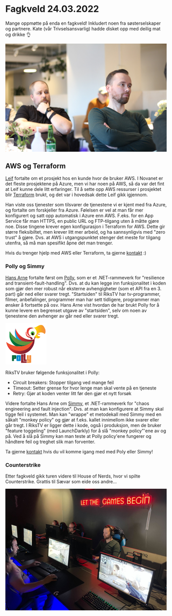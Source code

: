 # Fagkveld 24.03.2022

Mange oppmøtte på enda en fagkveld! Inkludert noen fra søsterselskaper og partnere. Kate (vår Trivselsansvarlig) hadde disket opp med deilig mat og drikke :ok_hand:

![Fagkveld på kontoret](https://github.com/novanet/fagkvelder/blob/master/docs/20220324/content/kontoret.jpg)

## AWS og Terraform

[Leif](https://novanet.no/menneskene/leif-larsen) fortalte om et prosjekt hos en kunde hvor de bruker AWS. I Novanet er det fleste prosjektene på Azure, men vi har noen på AWS, så da var det fint at Leif kunne dele litt erfaringer. Til å sette opp AWS ressurser i prosjektet blir [Terraform](https://www.terraform.io/) brukt, og det var i hovedsak dette Leif gikk igjennom.

Han viste oss tjenester som tilsvarer de tjenestene vi er kjent med fra Azure, og fortalte om forskjeller fra Azure. Følelsen er vel at man får mer konfigurert og satt opp automatisk i Azure enn AWS. F.eks. for en App Service får man HTTPS, en public URL og FTP-tilgang uten å måtte gjøre noe. Disse tingene krever egen konfigurasjon i Terraform for AWS. Dette gir større fleksibiltet, men krever litt mer arbeid, og ha sannsynligvis med "zero trust" å gjøre. Dvs. at AWS i utgangspunktet stenger det meste for tilgang utenfra, så må man spesifikt åpne det man trenger.

Hvis du trenger hjelp med AWS eller Terraform, ta gjerne [kontakt](mailto:cto@novanet.no) :)

### Polly og Simmy

[Hans Arne](https://novanet.no/menneskene/hans-arne-vartdal) fortalte først om [Polly](https://github.com/App-vNext/Polly), som er et .NET-rammeverk for "resilience and transient-fault-handling". Dvs. at du kan legge inn funksjonalitet i koden som gjør den mer robust når eksterne avhengigheter (som et API fra en 3. part) går ned eller svarer tregt. "Startsiden" til RiksTV har tv-programmer, filmer, anbefalinger, programmer man har sett tidligere, programmer man ønsker å fortsette på osv. Hans Arne vist hvordan de har brukt Polly for å kunne levere en begrenset utgave av "startsiden", selv om noen av tjenestene den avhenger av går ned eller svarer tregt.

![Fagkveld på kontoret](https://github.com/novanet/fagkvelder/blob/master/docs/20220324/content/polly.png)

RiksTV bruker følgende funksjonalitet i Polly:

- Circuit breakers: Stopper tilgang ved mange feil
- Timeout: Setter grense for hvor lenge man skal vente på en tjeneste
- Retry: Gjør at koden venter litt før den gjør et nytt forsøk

Videre fortalte Hans Arne om [Simmy](https://github.com/Polly-Contrib/Simmy), et .NET-rammeverk for "chaos engineering and fault injection". Dvs. at man kan konfigurere at Simmy skal tigge feil i systemet. Man kan "wrappe" et metodekall med Simmy med en såkalt "monkey policy" og gjør at f.eks. kallet innimellom ikke svarer eller går tregt. I RiksTV er ligger dette i kode, også i produksjon, men de bruker "feature toggeling" (med LaunchDarkly) for å slå "monkey policy"'ene av og på. Ved å slå på Simmy kan man teste at Polly policy'ene fungerer og håndtere feil og treghet slik man forventer.

Ta gjerne [kontakt](mailto:cto@novanet.no) hvis du vil komme igang med med Poly eller Simmy!

### Counterstrike

Etter fagkveld gikk turen videre til House of Nerds, hvor vi spilte Counterstrike. Grattis til Sævar som eide oss andre...

![Counterstrike spilling](https://github.com/novanet/fagkvelder/blob/master/docs/20220324/content/houseofnerds.jpg)
